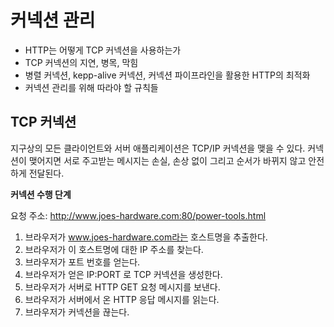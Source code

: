 # 커넥션 관리

* HTTP는 어떻게 TCP 커넥션을 사용하는가
* TCP 커넥션의 지연, 병목, 막힘
* 병렬 커넥션, kepp-alive 커넥션, 커넥션 파이프라인을 활용한 HTTP의 최적화
* 커넥션 관리를 위해 따라야 할 규칙들

## TCP 커넥션

지구상의 모든 클라이언트와 서버 애플리케이션은 TCP/IP 커넥션을 맺을 수 있다. 커넥션이 맺어지면 서로 주고받는 메시지는 손실, 손상 없이 그리고 순서가 바뀌지 않고 안전하게 전달된다.

**커넥션 수행 단계**

요청 주소: http://www.joes-hardware.com:80/power-tools.html

1. 브라우저가 www.joes-hardware.com라는 호스트명을 추출한다.
2. 브라우저가 이 호스트명에 대한 IP 주소를 찾는다.
3. 브라우저가 포트 번호를 얻는다.
4. 브라우저가 얻은 IP:PORT 로 TCP 커넥션을 생성한다.
5. 브라우저가 서버로 HTTP GET 요청 메시지를 보낸다.
6. 브라우저가 서버에서 온 HTTP 응답 메시지를 읽는다.
7. 브라우저가 커넥션을 끊는다.